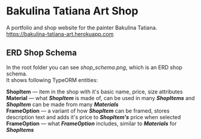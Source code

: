 # Bakulina Tatiana Art Shop
A portfolio and shop website for the painter Bakulina Tatiana.  
https://bakulina-tatiana-art.herokuapp.com

## ERD Shop Schema
In the root folder you can see *shop_schema.png*, which is an ERD shop schema.  
It shows following TypeORM entities:

**ShopItem** — item in the shop with it's basic name, price, size attributes  
**Material** — what ***ShopItem*** is made of, can be used in many ***ShopItems*** and ***ShopItem*** can be made from many ***Materials***  
**FrameOption** — a variant of how ***ShopItem*** can be framed, stores description text and adds it's price to ***ShopItem's*** price when selected  
**FrameOption** — what ***FrameOption*** includes, similar to ***Materials*** for ***ShopItems***
